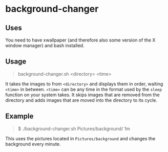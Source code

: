 # background-changer

## Uses
You need to have xwallpaper (and therefore also some version of the X window manager) and bash installed.

## Usage
>background-changer.sh \<directory> \<time>

It takes the images to from `<directory>` and displays them in order, waiting `<time>` in between.
`<time>` can be any time in the format used by the `sleep` function on your system takes.
It skips images that are removed from the directory and adds images that are moved into the directory to its cycle.

## Example
>$ ./background-changer.sh Pictures/background/ 1m

This uses the pictures located in `Pictures/background` and changes the background every minute.
